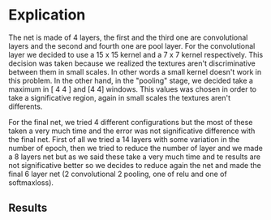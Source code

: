 
# Explication 
The net is made of 4 layers, the first and the third one are convolutional layers and the second and fourth one are pool layer. For the convolutional layer we decided to use a 15 x 15 kernel and a 7 x 7 kernel respectively. This decision was taken because we realized the textures aren't discriminative between them in small scales. In other words a small kernel doesn't work in this problem. In the other hand, in the "pooling" stage, we decided take a maximum in [ 4 4 ] and [4 4] windows. This values was chosen in order to take a significative region, again in small scales the textures aren't differents.

For the final net, we tried 4 different configurations but the most of these taken a very much time and the error was not significative difference with the final net. First of all we tried a 14 layers with some variation in the number of  epoch, then we tried to reduce the number of layer and we made a 8 layers net but as we said these take a very much time and te results are not significative better so we decides to reduce again the net and made the final 6 layer net (2 convolutional 2 pooling, one of relu and one of softmaxloss).

## Results 
